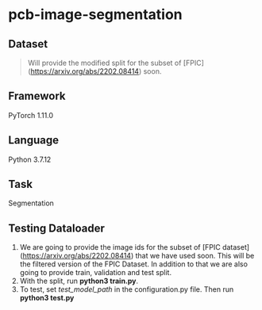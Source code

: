 # pcb-image-segmentation
## Dataset
>Will provide the modified split for the subset of [FPIC] (https://arxiv.org/abs/2202.08414) soon.
## Framework
PyTorch 1.11.0
## Language
Python 3.7.12
## Task
Segmentation
## Testing Dataloader
1. We are going to provide the image ids for the subset of [FPIC dataset] (https://arxiv.org/abs/2202.08414) that we have used soon. This will be the filtered version of the FPIC Dataset. In addition to that we are also going to provide train, validation and test split. <br />
2. With the split, run **python3 train.py**.<br />
3. To test, set *test_model_path* in the configuration.py file. Then run **python3 test.py**
